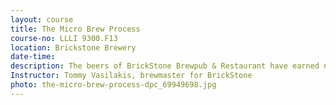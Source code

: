 ```yaml
---
layout: course
title: The Micro Brew Process
course-no: LLLI 9300.F13
location: Brickstone Brewery
date-time:
description: The beers of BrickStone Brewpub & Restaurant have earned numerous top awards, including a gold medal for the Dark Secret Russian Imperial Stout at this year’s Beverage Testing Institute World Beer Championships. Since opening in 2006, the popularity of their various brews has grown and expansion has followed. The brewery started with a five barrel capacity. It now has a state-of the-art brew house with capacity for 25 barrels. A fully automated 50 barrel brew house with canning capabilities is close to completion. This course will offer an overview of the process used in brewing and a tour of the new BrickStone facility to better understand the steps used in production and sampling of craft beers.
Instructor: Tommy Vasilakis, brewmaster for BrickStone
photo: the-micro-brew-process-dpc_69949698.jpg
---
```

